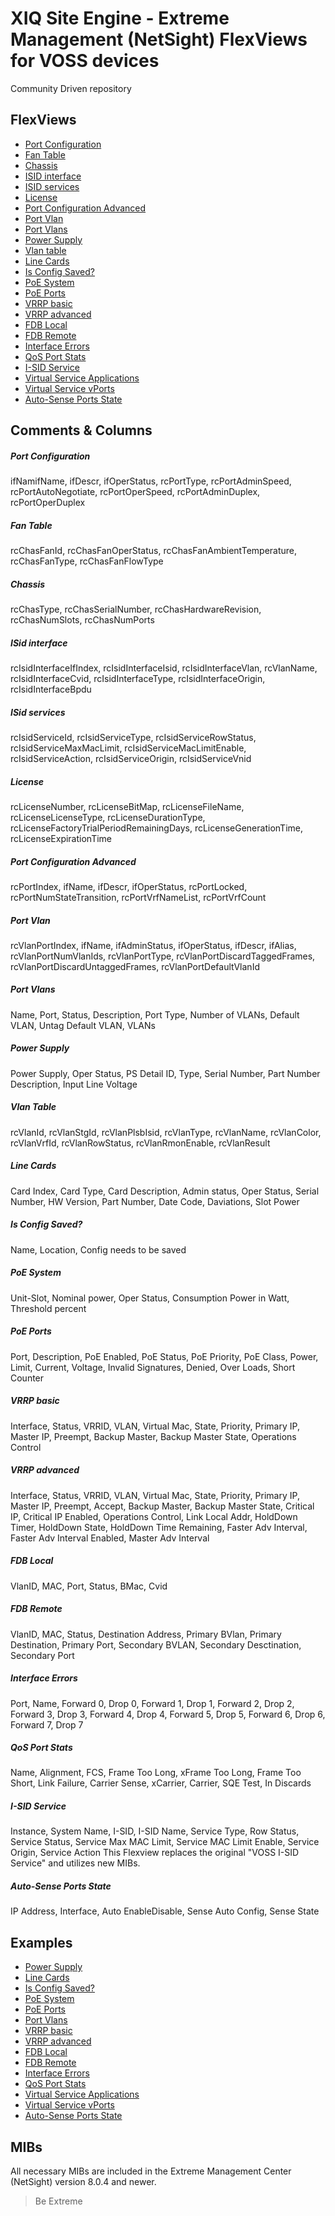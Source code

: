 # XIQ Site Engine - Extreme Management (NetSight) FlexViews for VOSS devices

Community Driven repository

## FlexViews
* [Port Configuration](tpl/VOSS_Port_Config.tpl?raw=true)
* [Fan Table](tpl/VOSS_FanTable.tpl?raw=true)
* [Chassis](tpl/VOSS_Chassis.tpl?raw=true)
* [ISID interface](tpl/VOSS_ISid_interface.tpl?raw=true)
* [ISID services](tpl/VOSS_ISid_Services.tpl?raw=true)
* [License](tpl/VOSS_License.tpl?raw=true)
* [Port Configuration Advanced](tpl/VOSS_Port_Advanced_Config.tpl?raw=true)
* [Port Vlan](tpl/VOSS_Port_Vlan_Table.tpl?raw=true)
* [Port Vlans](tpl/VOSS_Port_VLANs.tpl?raw=true)
* [Power Supply](tpl/VOSS_PowerSupply.tpl?raw=true)
* [Vlan table](tpl/VOSS_Vlan_Table.tpl?raw=true)
* [Line Cards](tpl/VOSS_Line_Cards.tpl?raw=true)
* [Is Config Saved?](tpl/VOSS_IsConfigSaved.tpl?raw=true)
* [PoE System](tpl/BOSS_VOSS_PoE_Main.tpl?raw=true)
* [PoE Ports](tpl/VOSS_PoE_Ports.tpl?raw=true)
* [VRRP basic](tpl/VOSS_VRRP_basic.tpl?raw=true)
* [VRRP advanced](tpl/VOSS_VRRP_advanced.tpl?raw=true)
* [FDB Local](tpl/VOSS_FDB.tpl?raw=true)
* [FDB Remote](tpl/VOSS_FDB_Remote.tpl?raw=true)
* [Interface Errors](tpl/VOSS_Interface_Errors.tpl?raw=true)
* [QoS Port Stats](tpl/VOSS_QoS_Egress_Ports_stats_bytes.tpl?raw=true)
* [I-SID Service](tpl/VOSS_I-SID_Service.tpl?raw=true)
* [Virtual Service Applications](tpl/VOSS_Virtual_Service_Applications.tpl?raw=true)
* [Virtual Service vPorts](tpl/VOSS_Virtual_Service_vPorts.tpl?raw=true)
* [Auto-Sense Ports State](tpl/VOSS_Auto-Sense.tpl?raw=true)



## Comments & Columns
##### Port Configuration
ifNamifName, ifDescr, ifOperStatus, rcPortType, rcPortAdminSpeed, rcPortAutoNegotiate, rcPortOperSpeed, rcPortAdminDuplex, rcPortOperDuplex

##### Fan Table
rcChasFanId, rcChasFanOperStatus, rcChasFanAmbientTemperature, rcChasFanType, rcChasFanFlowType

##### Chassis
rcChasType, rcChasSerialNumber, rcChasHardwareRevision, rcChasNumSlots, rcChasNumPorts

##### ISid interface
rcIsidInterfaceIfIndex, rcIsidInterfaceIsid, rcIsidInterfaceVlan, rcVlanName, rcIsidInterfaceCvid, rcIsidInterfaceType, rcIsidInterfaceOrigin, rcIsidInterfaceBpdu

##### ISid services
rcIsidServiceId, rcIsidServiceType, rcIsidServiceRowStatus, rcIsidServiceMaxMacLimit, rcIsidServiceMacLimitEnable, rcIsidServiceAction, rcIsidServiceOrigin, rcIsidServiceVnid

##### License
rcLicenseNumber, rcLicenseBitMap, rcLicenseFileName, rcLicenseLicenseType, rcLicenseDurationType, rcLicenseFactoryTrialPeriodRemainingDays, rcLicenseGenerationTime, rcLicenseExpirationTime

##### Port Configuration Advanced
rcPortIndex, ifName, ifDescr, ifOperStatus, rcPortLocked, rcPortNumStateTransition, rcPortVrfNameList, rcPortVrfCount

##### Port Vlan
rcVlanPortIndex, ifName, ifAdminStatus, ifOperStatus, ifDescr, ifAlias, rcVlanPortNumVlanIds,  rcVlanPortType, rcVlanPortDiscardTaggedFrames, rcVlanPortDiscardUntaggedFrames, rcVlanPortDefaultVlanId

##### Port Vlans
Name, Port, Status, Description, Port Type, Number of VLANs, Default VLAN, Untag Default VLAN, VLANs

##### Power Supply
Power Supply, Oper Status, PS Detail ID, Type, Serial Number, Part Number Description, Input Line Voltage

##### Vlan Table
rcVlanId, rcVlanStgId, rcVlanPlsbIsid, rcVlanType, rcVlanName, rcVlanColor, rcVlanVrfId, rcVlanRowStatus, rcVlanRmonEnable, rcVlanResult

##### Line Cards
Card Index, Card Type, Card Description, Admin status, Oper Status, Serial Number, HW Version, Part Number, Date Code, Daviations, Slot Power

##### Is Config Saved?
Name, Location, Config needs to be saved

##### PoE System
Unit-Slot, Nominal power, Oper Status, Consumption Power in Watt, Threshold percent

##### PoE Ports
Port, Description, PoE Enabled, PoE Status, PoE Priority, PoE Class, Power, Limit, Current, Voltage, Invalid Signatures, Denied, Over Loads, Short Counter

##### VRRP basic
Interface, Status, VRRID, VLAN, Virtual Mac, State, Priority, Primary IP, Master IP, Preempt, Backup Master, Backup Master State, Operations Control

##### VRRP advanced
Interface, Status, VRRID, VLAN, Virtual Mac, State, Priority, Primary IP, Master IP, Preempt, Accept, Backup Master, Backup Master State, Critical IP, Critical IP Enabled, Operations Control, Link Local Addr, HoldDown Timer, HoldDown State, HoldDown Time Remaining, Faster Adv Interval, Faster Adv Interval Enabled, Master Adv Interval

##### FDB Local
VlanID, MAC, Port, Status, BMac, Cvid

##### FDB Remote
VlanID, MAC, Status, Destination Address, Primary BVlan, Primary Destination, Primary Port, Secondary BVLAN, Secondary Desctination, Secondary Port

##### Interface Errors
Port, Name, Forward 0, Drop 0, Forward 1, Drop 1, Forward 2, Drop 2, Forward 3, Drop 3, Forward 4, Drop 4, Forward 5, Drop 5, Forward 6, Drop 6, Forward 7, Drop 7

##### QoS Port Stats
Name, Alignment, FCS, Frame Too Long, xFrame Too Long, Frame Too Short, Link Failure, Carrier Sense, xCarrier, Carrier, SQE Test, In Discards

##### I-SID Service
Instance, System Name, I-SID, I-SID Name, Service Type, Row Status, Service Status, Service Max MAC Limit, Service MAC Limit Enable, Service Origin, Service Action
This Flexview replaces the original "VOSS I-SID Service" and utilizes new MIBs.

##### Auto-Sense Ports State
IP Address, Interface, Auto EnableDisable, Sense Auto Config, Sense State

## Examples
* [Power Supply](sample/VOSS_PowerSupply.png?raw=true)
* [Line Cards](sample/VOSS_Line_Cards.png?raw=true)
* [Is Config Saved?](sample/VOSS_IsConfiSaved.png?raw=true)
* [PoE System](sample/BOSS_VOSS_PoE_Main.png?raw=true)
* [PoE Ports](sample/VOSS_PoE_Ports.png?raw=true)
* [Port Vlans](sample/VOSS_Port_VLANs.png?raw=true)
* [VRRP basic](sample/VOSS_VRRP_basic.png?raw=true)
* [VRRP advanced](sample/VOSS_VRRP_advanced.png?raw=true)
* [FDB Local](sample/VOSS_FDB.png?raw=true)
* [FDB Remote](sample/VOSS_FDB_Remote.png?raw=true)
* [Interface Errors](sample/VOSS_Interface_Errors.png?raw=true)
* [QoS Port Stats](sample/VOSS_QoS_Egress_Ports_stats_bytes.png?raw=true)
* [Virtual Service Applications](sample/VOSS_Virtual_Service_Applications.jpg?raw=true)
* [Virtual Service vPorts](sample/VOSS_Virtual_Service_vPorts.jpg?raw=true)
* [Auto-Sense Ports State](sample/VOSS_Auto-Sense.jpg?raw=true)


## MIBs
All necessary MIBs are included in the Extreme Management Center (NetSight) version 8.0.4 and newer.

>Be Extreme
